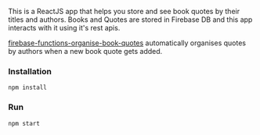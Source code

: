 This is a ReactJS app that helps you store and see book quotes by their titles and authors. Books and Quotes are stored in Firebase DB and this app interacts with it using it's rest apis.

[firebase-functions-organise-book-quotes](https://github.com/hussaintamboli/firebase-functions-organise-book-quotes) automatically organises quotes by authors when a new book quote gets added.

### Installation

    npm install

### Run

    npm start
